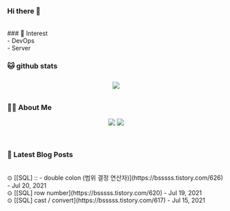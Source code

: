 
### Hi there 👋
<br>
### 📖   Interest   <br>
     - DevOps   <br>
     - Server  

###  🐱 github stats  

<div id="main" align="center">
    <img src="https://github-readme-stats.vercel.app/api?username=qpyu66&hide=stars,contribs&count_private=true&show_icons=true"
        style="height: auto; margin-left: 20px; margin-right: 20px; padding: 10px;"/>
</div>

###  💁‍♀️ About Me  
<p align="center">
    <a href="https://bsssss.tistory.com/"><img src="https://img.shields.io/badge/Blog-FF5722?style=flat-square&logo=Blogger&logoColor=white"/></a>
    <a href="mailto:qpyu66@gmail.com"><img src="https://img.shields.io/badge/Gmail-d14836?style=flat-square&logo=Gmail&logoColor=white&link=qpyu66@gmail.com"/></a>
</p>

<br>

### 📕 Latest Blog Posts   
<br>
⊙ [[SQL] :: - double colon (범위 결정 연산자)](https://bsssss.tistory.com/626) - Jul 20, 2021<br>
⊙ [[SQL] row number](https://bsssss.tistory.com/620) - Jul 19, 2021<br>
⊙ [[SQL] cast / convert](https://bsssss.tistory.com/617) - Jul 15, 2021<br>
